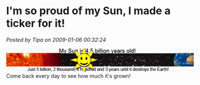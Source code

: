 # I'm so proud of my Sun, I made a ticker for it!

*Posted by Tipa on 2009-01-06 00:32:24*

![](../uploads/2009/01/sunticker2.jpg "sunticker2")  
Come back every day to see how much it's grown!

